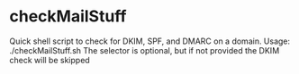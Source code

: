 # checkMailStuff
Quick shell script to check for DKIM, SPF, and DMARC on a domain. 
Usage: ./checkMailStuff.sh <domain> <selector>
The selector is optional, but if not provided
the DKIM check will be skipped
